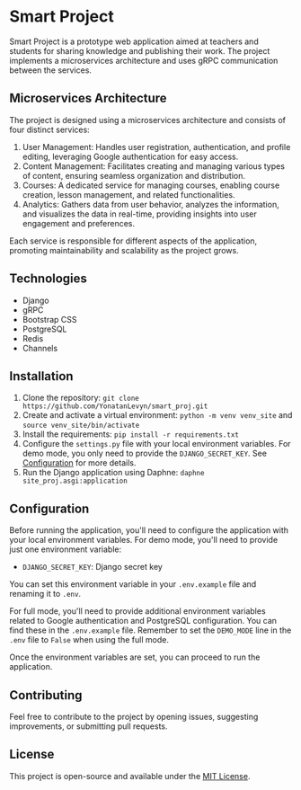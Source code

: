 # Smart Project

Smart Project is a prototype web application aimed at teachers and students for sharing knowledge and publishing their work. The project implements a microservices architecture and uses gRPC communication between the services.

## Microservices Architecture

The project is designed using a microservices architecture and consists of four distinct services:

1. User Management: Handles user registration, authentication, and profile editing, leveraging Google authentication for easy access.
2. Content Management: Facilitates creating and managing various types of content, ensuring seamless organization and distribution.
3. Courses: A dedicated service for managing courses, enabling course creation, lesson management, and related functionalities.
4. Analytics: Gathers data from user behavior, analyzes the information, and visualizes the data in real-time, providing insights into user engagement and preferences.

Each service is responsible for different aspects of the application, promoting maintainability and scalability as the project grows.

## Technologies

- Django
- gRPC
- Bootstrap CSS
- PostgreSQL
- Redis
- Channels

## Installation

1. Clone the repository: `git clone https://github.com/YonatanLevyn/smart_proj.git`
2. Create and activate a virtual environment: `python -m venv venv_site` and `source venv_site/bin/activate`
3. Install the requirements: `pip install -r requirements.txt`
4. Configure the `settings.py` file with your local environment variables. For demo mode, you only need to provide the `DJANGO_SECRET_KEY`. See [Configuration](#configuration) for more details.
5. Run the Django application using Daphne: `daphne site_proj.asgi:application`

## Configuration

Before running the application, you'll need to configure the application with your local environment variables. 
For demo mode, you'll need to provide just one environment variable:

- `DJANGO_SECRET_KEY`: Django secret key

You can set this environment variable in your `.env.example` file and renaming it to `.env`.

For full mode, you'll need to provide additional environment variables related to Google authentication and PostgreSQL configuration. You can find these in the `.env.example` file. Remember to set the `DEMO_MODE` line in the `.env` file to `False` when using the full mode.

Once the environment variables are set, you can proceed to run the application.


## Contributing

Feel free to contribute to the project by opening issues, suggesting improvements, or submitting pull requests.

## License

This project is open-source and available under the [MIT License](https://opensource.org/licenses/MIT).

